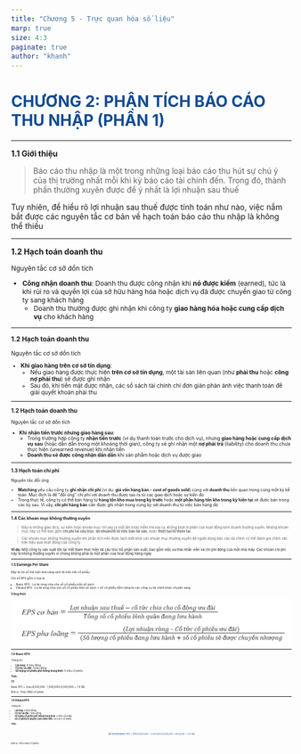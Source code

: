 ```yaml
---
title: "Chương 5 - Trực quan hóa số liệu"
marp: true
size: 4:3
paginate: true
author: "khanh"
---
```


<style>
<!-- @import url('https://fonts.googleapis.com/css2?family=Raleway:wght@400;500;600;700&display=swap'); -->
@import url('https://fonts.googleapis.com/css2?family=Inter:ital,opsz,wght@0,14..32,100..900;1,14..32,100..900&display=swap');


:root {
  --bgColor-main: #FFFEF9;
  --bgColor-second: #B7C5D9;
  --primaryColor: #124B92;
  --textColor: #3a3a3a;
  font-size: 25px;
  font-weight: 300;
  font-family: 'Raleway', sans-serif;
}

header {
  color: var(--textColor);
  font-weight: 700;
  font-size: 25px;
}

.col-2 {
  display: flex;
  gap: 50px;
  justify-content: center;
  align-items: center;
}

img, table {
  display: block;
  margin: 0 auto;
}

section.section2 {
  display: flex;
  flex-direction: row;
  justify-content: center;
  align-items: center;
}

h1 {
  color: var(--primaryColor);
  font-weight: 700;
}

span {
  color: var(--primaryColor)
}

section::after {
  content: 'Page ' attr(data-marpit-pagination) ' / ' attr(data-marpit-pagination-total);
  font-size: 16px;
}

</style>
# CHƯƠNG 2: PHÂN TÍCH BÁO CÁO THU NHẬP (PHẦN 1)
---
**1.1 Giới thiệu** 

>Báo cáo thu nhập là một trong những loại báo cáo thu hút sự chú ý của thị trường nhất mỗi khi kỳ báo cáo tài chính đến. Trong đó, thành phần thường xuyên được để ý nhất là lợi nhuận sau thuế

Tuy nhiên, để hiểu rõ lợi nhuận sau thuế được tính toán như nào, việc nắm bắt được các nguyên tắc cơ bản về hạch toán báo cáo thu nhập là không thể thiếu 

---

**1.2 Hạch toán doanh thu** 

<div style="font-size: 0.85em">


Nguyên tắc cơ sở dồn tích 

- **Công nhận doanh thu**: Doanh thu được công nhận khi **nó được kiếm** (earned), tức là khi rủi ro và quyền lợi của sở hữu hàng hóa hoặc dịch vụ đã được chuyển giao từ công ty sang khách hàng
    - Doanh thu thường được ghi nhận khi công ty **giao hàng hóa hoặc cung cấp dịch vụ** cho khách hàng

---

**1.2 Hạch toán doanh thu** 
<div style="font-size: 0.85em">

Nguyên tắc cơ sở dồn tích 

- **Khi giao hàng trên cơ sở tín dụng**:
    - Nếu giao hàng được thực hiện **trên cơ sở tín dụng**, một tài sản liên quan (như **phải thu** hoặc **công nợ phải thu**) sẽ được ghi nhận
    - Sau đó, khi tiền mặt được nhận, các sổ sách tài chính chỉ đơn giản phản ánh việc thanh toán để giải quyết khoản phải thu

---
**1.2 Hạch toán doanh thu** 
<div style="font-size: 0.85em">



Nguyên tắc cơ sở dồn tích 
- **Khi nhận tiền trước nhưng giao hàng sau**:
    - Trong trường hợp công ty **nhận tiền trước** (ví dụ thanh toán trước cho dịch vụ), nhưng **giao hàng hoặc cung cấp dịch vụ sau** (hoặc dần dần trong một khoảng thời gian), công ty sẽ ghi nhận một **nợ phải trả** (liability) cho doanh thu chưa thực hiện (unearned revenue) khi nhận tiền
    - **Doanh thu sẽ được công nhận dần dần** khi sản phẩm hoặc dịch vụ được giao

---

**1.3 Hạch toán chi phí** 
<div style="font-size: 0.85em">



Nguyên tắc đối ứng

- **Matching** yêu cầu công ty **ghi nhận chi phí** (ví dụ: **giá vốn hàng bán - cost of goods sold**) cùng với **doanh thu** liên quan trong cùng một kỳ kế toán. Mục đích là để "đối ứng" chi phí với doanh thu được tạo ra từ các giao dịch hoặc sự kiện đó
- Trong thực tế, công ty có thể bán hàng từ **hàng tồn kho mua trong kỳ trước** hoặc **một phần hàng tồn kho trong kỳ hiện tại** sẽ được bán trong các kỳ sau. Vì vậy, **chi phí hàng bán** cần được ghi nhận trong cùng kỳ với doanh thu từ việc bán hàng đó

---

**1.4 Các khoản mục không thường xuyên** 
<div style="font-size: 0.85em">



> Đây là những giao dịch, sự kiện hoặc khoản mục chỉ xảy ra một lần hoặc hiếm khi xảy ra, không phải là phần của hoạt động kinh doanh thường xuyên. Những khoản mục này có thể bao gồm **chi phí tái cấu trúc**, **lợi nhuận/lỗ từ việc bán tài sản**, hoặc **thiệt hại từ thiên tai**. 

>Các khoản mục không thường xuyên khi phân tích nên được tách biệt khỏi các khoản mục thường xuyên để người dùng báo cáo tài chính có thể đánh giá chính xác hơn hiệu quả hoạt động của công ty

**Ví dụ**: Một công ty sản xuất lớn tại Việt Nam thực hiện tái cấu trúc bộ phận sản xuất, bao gồm việc sa thải nhân viên và chi phí đóng cửa một nhà máy. Các khoản chi phí này là không thường xuyên vì chúng không phải là một phần của hoạt động hàng ngày

---

**1.5 Earnings Per Share**
<div style="font-size: 0.85em">
Đây là chỉ số thể hiện khả năng sinh lời trên mỗi cổ phiếu

Chỉ số EPS gồm 2 loại là 

- Basic EPS : Là lãi ròng chia cho số cổ phiếu trên sổ sách
- Diluted EPS : Là lãi ròng chia cho số cổ phiếu trên sổ sách + số cổ phiếu tiềm năng từ các công cụ tài chính khác chuyển sang

**Công thức**

![image.png](image.png)

---

**1.6 Basic EPS**

<div style="font-size: 0.85em">
Thông tin:

- **Lãi ròng**: 8 triệu đồng
- **Cổ tức ưu đãi**: 1 triệu đồng
- **Số lượng cổ phiếu phổ thông trung bình**: 5 triệu cổ phiếu

**Tính:** 

$$

Basic EPS = \frac{8,000,000 - 1,000,000}{5,000,000} = 1.4 
$$

Đơn vị: Triệu VND/ cổ phiếu

---

**1.6 Diluted EPS**

<div style="font-size: 0.85em">
Thông tin:

- **Lãi ròng**: 8 triệu đồng
- **Cổ tức ưu đãi**: 1 triệu đồng
- **Số lượng cổ phiếu phổ thông trung bình**: 5 triệu cổ phiếu
- **Số cổ phiếu từ quyền chọn nhân viên**: 500,000 cổ phiếu

**Tính:**

$$
Diluted\space EPS = \frac{8,000,000 - 1,000,000}{5,000,000 + 500,000} = 1.27
$$

Đơn vị: Triệu VND/ cổ phiếu